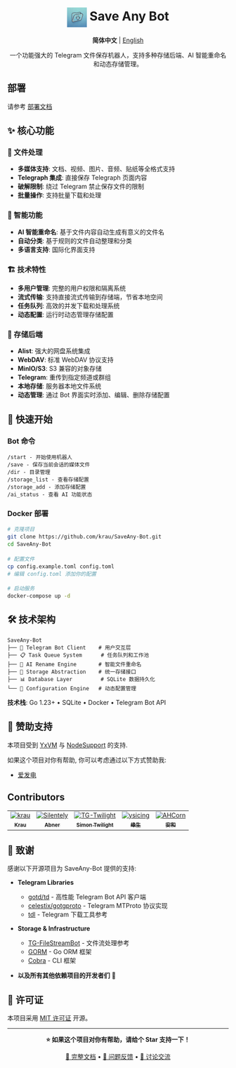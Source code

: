 <div align="center">

# <img src="docs/static/logo.png" width="45" align="center"> Save Any Bot

**简体中文** | [English](https://sabot.unv.app/en/)

一个功能强大的 Telegram 文件保存机器人，支持多种存储后端、AI 智能重命名和动态存储管理。

</div>

## 部署

请参考 [部署文档](https://sabot.unv.app/deployment/installation/)

## ✨ 核心功能

### 📁 文件处理
- **多媒体支持**: 文档、视频、图片、音频、贴纸等全格式支持
- **Telegraph 集成**: 直接保存 Telegraph 页面内容
- **破解限制**: 绕过 Telegram 禁止保存文件的限制
- **批量操作**: 支持批量下载和处理

### 🤖 智能功能
- **AI 智能重命名**: 基于文件内容自动生成有意义的文件名
- **自动分类**: 基于规则的文件自动整理和分类
- **多语言支持**: 国际化界面支持

### 🏗️ 技术特性
- **多用户管理**: 完整的用户权限和隔离系统
- **流式传输**: 支持直接流式传输到存储端，节省本地空间
- **任务队列**: 高效的并发下载和处理系统
- **动态配置**: 运行时动态管理存储配置

### 💾 存储后端
- **Alist**: 强大的网盘系统集成
- **WebDAV**: 标准 WebDAV 协议支持  
- **MinIO/S3**: S3 兼容的对象存储
- **Telegram**: 重传到指定频道或群组
- **本地存储**: 服务器本地文件系统
- **动态管理**: 通过 Bot 界面实时添加、编辑、删除存储配置

## 🚀 快速开始

### Bot 命令
```
/start - 开始使用机器人
/save - 保存当前会话的媒体文件
/dir - 目录管理
/storage_list - 查看存储配置
/storage_add - 添加存储配置
/ai_status - 查看 AI 功能状态
```

### Docker 部署
```bash
# 克隆项目
git clone https://github.com/krau/SaveAny-Bot.git
cd SaveAny-Bot

# 配置文件
cp config.example.toml config.toml
# 编辑 config.toml 添加你的配置

# 启动服务
docker-compose up -d
```

## 🛠️ 技术架构

```
SaveAny-Bot
├── 🤖 Telegram Bot Client    # 用户交互层
├── 📋 Task Queue System      # 任务队列和工作池
├── 🧠 AI Rename Engine       # 智能文件重命名
├── 💾 Storage Abstraction    # 统一存储接口
├── 📊 Database Layer         # SQLite 数据持久化
└── 🔧 Configuration Engine   # 动态配置管理
```

**技术栈**: Go 1.23+ • SQLite • Docker • Telegram Bot API

## 💖 赞助支持

本项目受到 [YxVM](https://yxvm.com/) 与 [NodeSupport](https://github.com/NodeSeekDev/NodeSupport) 的支持.

如果这个项目对你有帮助, 你可以考虑通过以下方式赞助我:

- [爱发电](https://afdian.com/a/unvapp)

## Contributors

<!-- readme: contributors -start -->
<table>
	<tbody>
		<tr>
            <td align="center">
                <a href="https://github.com/krau">
                    <img src="https://avatars.githubusercontent.com/u/71133316?v=4" width="100;" alt="krau"/>
                    <br />
                    <sub><b>Krau</b></sub>
                </a>
            </td>
            <td align="center">
                <a href="https://github.com/Silentely">
                    <img src="https://avatars.githubusercontent.com/u/22141172?v=4" width="100;" alt="Silentely"/>
                    <br />
                    <sub><b>Abner</b></sub>
                </a>
            </td>
            <td align="center">
                <a href="https://github.com/TG-Twilight">
                    <img src="https://avatars.githubusercontent.com/u/121682528?v=4" width="100;" alt="TG-Twilight"/>
                    <br />
                    <sub><b>Simon Twilight</b></sub>
                </a>
            </td>
            <td align="center">
                <a href="https://github.com/ysicing">
                    <img src="https://avatars.githubusercontent.com/u/8605565?v=4" width="100;" alt="ysicing"/>
                    <br />
                    <sub><b>缘生</b></sub>
                </a>
            </td>
            <td align="center">
                <a href="https://github.com/AHCorn">
                    <img src="https://avatars.githubusercontent.com/u/42889600?v=4" width="100;" alt="AHCorn"/>
                    <br />
                    <sub><b>安和</b></sub>
                </a>
            </td>
		</tr>
	<tbody>
</table>
<!-- readme: contributors -end -->

## 🙏 致谢

感谢以下开源项目为 SaveAny-Bot 提供的支持:

- **Telegram Libraries**
  - [gotd/td](https://github.com/gotd/td) - 高性能 Telegram Bot API 客户端
  - [celestix/gotgproto](https://github.com/celestix/gotgproto) - Telegram MTProto 协议实现
  - [tdl](https://github.com/iyear/tdl) - Telegram 下载工具参考

- **Storage & Infrastructure**  
  - [TG-FileStreamBot](https://github.com/EverythingSuckz/TG-FileStreamBot) - 文件流处理参考
  - [GORM](https://gorm.io) - Go ORM 框架
  - [Cobra](https://github.com/spf13/cobra) - CLI 框架

- **以及所有其他依赖项目的开发者们** 🎉

## 📄 许可证

本项目采用 [MIT 许可证](LICENSE) 开源。

---

<div align="center">

**⭐ 如果这个项目对你有帮助，请给个 Star 支持一下！**

[📖 完整文档](https://sabot.unv.app) • [🐛 问题反馈](https://github.com/krau/SaveAny-Bot/issues) • [💬 讨论交流](https://github.com/krau/SaveAny-Bot/discussions)

</div>
